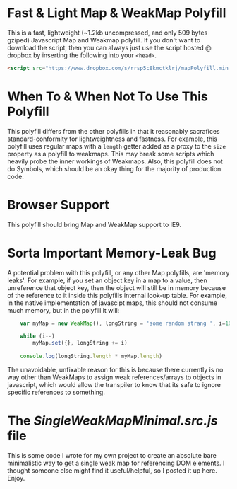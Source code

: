 # Fast & Light Map & WeakMap Polyfill
This is a fast, lightweight (~1.2kb uncompressed, and only 509 bytes gziped) Javascript Map and Weakmap polyfill. If you don't want to download the script, then you can always just use the script hosted @ dropbox by inserting the following into your `<head>`.

```HTML
<script src="https://www.dropbox.com/s/rrsp5c8kmctklrj/mapPolyfill.min.js?dl=1" type="text/javascript"></script>
```

# When To & When Not To Use This Polyfill
This polyfill differs from the other polyfills in that it reasonably sacrafices standard-conformity for lightweightness and fastness. For example, this polyfill uses regular maps with a `length` getter added as a proxy to the `size` property as a polyfill to weakmaps. This may break some scripts which heavily probe the inner workings of Weakmaps. Also, this polyfill does not do Symbols, which should be an okay thing for the majority of production code.

# Browser Support
This polyfill should bring Map and WeakMap support to IE9.

# Sorta Important Memory-Leak Bug
A potential problem with this polyfill, or any other Map polyfills, are 'memory leaks'. For example, if you set an object key in a map to a value, then unreference that object key, then the object will still be in memory because of the reference to it inside this polyfills internal look-up table. For example, in the native implementation of javascipt maps, this should not consume much memory, but in the polyfill it will:

```Javascript
    var myMap = new WeakMap(), longString = 'some random strang ', i=100e+6;
    
    while (i--)
        myMap.set({}, longString += i)
    
    console.log(longString.length * myMap.length)
```

The unavoidable, unfixable reason for this is because there currently is no way other than WeakMaps to assign weak references/arrays to objects in javascript, which would allow the transpiler to know that its safe to ignore specific references to something.

# The <i>SingleWeakMapMinimal.src.js</i> file
This is some code I wrote for my own project to create an absolute bare minimalistic way to get a single weak map for referencing DOM elements. I thought someone else might find it useful/helpful, so I posted it up here. Enjoy.
